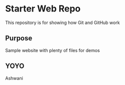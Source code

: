 # Starter Web Repo

This repository is for showing how Git and GitHub work

## Purpose

Sample website with plenty of files for demos

## YOYO

Ashwani

